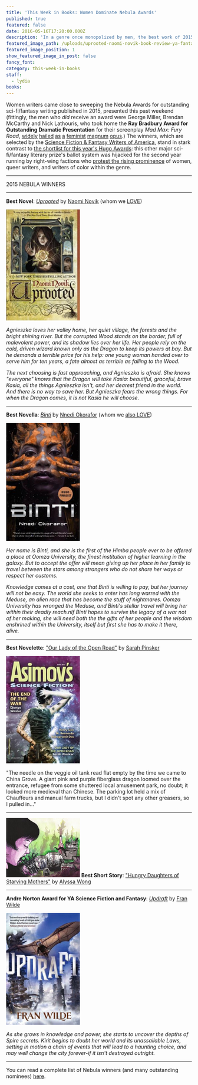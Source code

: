 ```yaml
---
title: 'This Week in Books: Women Dominate Nebula Awards'
published: true
featured: false
date: 2016-05-16T17:20:00.000Z
description: 'In a genre once monopolized by men, the best work of 2015 was all by or about women.'
featured_image_path: /uploads/uprooted-naomi-novik-book-review-ya-fantasy2.jpg
featured_image_position: 1
show_featured_image_in_post: false
fancy_font:
category: this-week-in-books
staff:
  - lydia
books:
---
```



Women writers came close to sweeping the Nebula Awards for outstanding sci-fi/fantasy writing published in 2015, presented this past weekend (fittingly, the men who *did* receive an award were George Miller, Brendan McCarthy and Nick Lathouris, who took home the **Ray Bradbury Award for Outstanding Dramatic Presentation** for their screenplay *Mad Max: Fury Road*, [widely](http://nypost.com/2015/05/14/why-mad-max-fury-road-is-the-feminist-picture-of-the-year/) [hailed](http://www.theverge.com/2015/5/20/8620229/mad-max-fury-road-anti-feminist-mens-rights-boycott) [as](http://www.hitfix.com/harpy/7-ways-mad-max-fury-road-sublimely-subverts-movie-sexism) [a](https://www.buzzfeed.com/lauriepenny/the-fast-and-the-feminist?utm_term=.jezMv76Gm#.iiok92zm4) [feminist](http://www.themarysue.com/george-miller-feminist-answer-franchise/) [magnum](http://www.theguardian.com/commentisfree/2015/may/27/sexists-are-scared-of-mad-max-because-it-is-a-call-to-dismantle-patriarchies) [opus](http://www.gender-focus.com/2015/05/26/who-killed-the-world-the-complicated-feminism-of-mad-max-fury-road/).) The winners, which are selected by the [Science Fiction & Fantasy Writers of America](http://www.sfwa.org/), stand in stark contrast to [the shortlist for this year's Hugo Awards](http://www.theguardian.com/books/2016/apr/26/hugo-awards-shortlist-rightwing-campaign-sad-rabid-puppies): this other major sci-fi/fantasy literary prize's ballot system was hijacked for the second year running by right-wing factions who [protest the rising prominence](http://www.theatlantic.com/entertainment/archive/2015/04/the-culture-wars-come-to-sci-fi/390012/) of women, queer writers, and writers of color within the genre.

---

2015 NEBULA WINNERS

---

**Best Novel**: *[Uprooted](http://www.brooklinebooksmith-shop.com/book/9780804179058)* by [Naomi Novik](http://www.brooklinebooksmith-shop.com/search/author/%22Novik%2C%20Naomi%22) (whom we [LOVE](http://www.brooklinebooksmith.com/2015/07/27/alex-is-readinguprooted/))

![uprooted](/uploads/cover-uprooted.jpg)

*Agnieszka loves her valley home, her quiet village, the forests and the bright shining river. But the corrupted Wood stands on the border, full of malevolent power, and its shadow lies over her life. Her people rely on the cold, driven wizard known only as the Dragon to keep its powers at bay. But he demands a terrible price for his help: one young woman handed over to serve him for ten years, a fate almost as terrible as falling to the Wood.*

*The next choosing is fast approaching, and Agnieszka is afraid. She knows "everyone" knows that the Dragon will take Kasia: beautiful, graceful, brave Kasia, all the things Agnieszka isn't, and her dearest friend in the world. And there is no way to save her. But Agnieszka fears the wrong things. For when the Dragon comes, it is not Kasia he will choose.*

---

**Best Novella**: [*Binti*](http://www.brooklinebooksmith-shop.com/book/9780765385253) by [Nnedi Okorafor](http://www.brooklinebooksmith-shop.com/search/author/%22Okorafor%2C%20Nnedi%22) (whom we [also LOVE](http://www.brooklinebooksmith.com/2016/03/15/short-on-time/))


![uprooted](/uploads/cover-binto.jpg)

*Her name is Binti, and she is the first of the Himba people ever to be offered a place at Oomza University, the finest institution of higher learning in the galaxy. But to accept the offer will mean giving up her place in her family to travel between the stars among strangers who do not share her ways or respect her customs.*

*Knowledge comes at a cost, one that Binti is willing to pay, but her journey will not be easy. The world she seeks to enter has long warred with the Meduse, an alien race that has become the stuff of nightmares. Oomza University has wronged the Meduse, and Binti's stellar travel will bring her within their deadly reach.nIf Binti hopes to survive the legacy of a war not of her making, she will need both the the gifts of her people and the wisdom enshrined within the University, itself but first she has to make it there, alive.*

---

**Best Novelette**: ["Our Lady of the Open Road"](http://www.sarahpinsker.com/our_lady_of_the_open_road/) by [Sarah Pinsker](http://www.sarahpinsker.com/index)

![asimov](/uploads/cover-asimov.jpg)

"The needle on the veggie oil tank read flat empty by the time we came to China Grove. A giant pink and purple fiberglass dragon loomed over the entrance, refugee from some shuttered local amusement park, no doubt; it looked more medieval than Chinese. The parking lot held a mix of Chauffeurs and manual farm trucks, but I didn't spot any other greasers, so I pulled in…"

---

![asimov](/uploads/graphic.jpg) 
**Best Short Story**: ["Hungry Daughters of Starving Mothers"](http://www.nightmare-magazine.com/fiction/hungry-daughters-of-starving-mothers/) by [Alyssa Wong](http://www.nightmare-magazine.com/authors/alyssa-wong/)



---

**Andre Norton Award for YA Science Fiction and Fantasy**: [*Updraft*](http://www.brooklinebooksmith-shop.com/book/9780765377838) by [Fran Wilde](http://www.brooklinebooksmith-shop.com/search/author/%22Wilde%2C%20Fran%22)

![updraft](/uploads/cover-updraft.jpg)

*As she grows in knowledge and power, she starts to uncover the depths of Spire secrets. Kirit begins to doubt her world and its unassailable Laws, setting in motion a chain of events that will lead to a haunting choice, and may well change the city forever-if it isn't destroyed outright.*

---

You can read a complete list of Nebula winners (and many outstanding nominees) [here](http://www.sfwa.org/nebula-awards/).